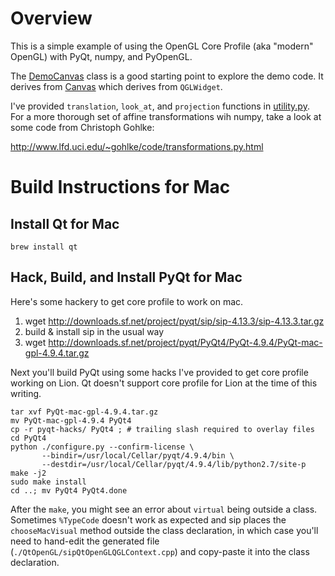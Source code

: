 Overview
========

This is a simple example of using the OpenGL Core Profile (aka "modern" OpenGL) with PyQt, numpy, and PyOpenGL.

The [DemoCanvas](https://github.com/prideout/coregl-python/blob/master/demoCanvas.py) class is a good starting point to explore the demo code.  It derives from [Canvas](https://github.com/prideout/coregl-python/blob/master/canvas.py) which derives from `QGLWidget`.

I've provided `translation`, `look_at`, and `projection` functions in [utility.py](https://github.com/prideout/coregl-python/blob/master/utility.py).  For a more thorough set of affine transformations wih numpy, take a look at some code from Christoph Gohlke:

<http://www.lfd.uci.edu/~gohlke/code/transformations.py.html>

Build Instructions for Mac
==========================

Install Qt for Mac
----

    brew install qt

Hack, Build, and Install PyQt for Mac
----

Here's some hackery to get core profile to work on mac.

1. wget http://downloads.sf.net/project/pyqt/sip/sip-4.13.3/sip-4.13.3.tar.gz
2. build & install sip in the usual way
3. wget http://downloads.sf.net/project/pyqt/PyQt4/PyQt-4.9.4/PyQt-mac-gpl-4.9.4.tar.gz

Next you'll build PyQt using some hacks I've provided to get core profile working on Lion.  Qt doesn't support core profile for Lion at the time of this writing.

    tar xvf PyQt-mac-gpl-4.9.4.tar.gz
    mv PyQt-mac-gpl-4.9.4 PyQt4
    cp -r pyqt-hacks/ PyQt4 ; # trailing slash required to overlay files
    cd PyQt4
    python ./configure.py --confirm-license \
           --bindir=/usr/local/Cellar/pyqt/4.9.4/bin \
           --destdir=/usr/local/Cellar/pyqt/4.9.4/lib/python2.7/site-p
    make -j2
    sudo make install
    cd ..; mv PyQt4 PyQt4.done

After the `make`, you might see an error about `virtual` being outside a class.  Sometimes `%TypeCode` doesn't work as expected and sip places the `chooseMacVisual` method outside the class declaration, in which case you'll need to hand-edit the generated file (`./QtOpenGL/sipQtOpenGLQGLContext.cpp`) and copy-paste it into the class declaration.
